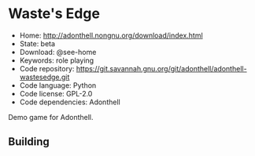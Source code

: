 # Waste's Edge

- Home: http://adonthell.nongnu.org/download/index.html
- State: beta
- Download: @see-home
- Keywords: role playing
- Code repository: https://git.savannah.gnu.org/git/adonthell/adonthell-wastesedge.git
- Code language: Python
- Code license: GPL-2.0
- Code dependencies: Adonthell

Demo game for Adonthell.

## Building
